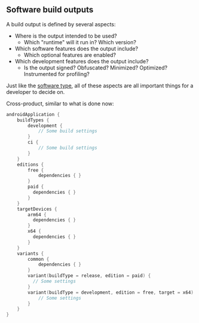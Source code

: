 ## Software build outputs

A build output is defined by several aspects:

- Where is the output intended to be used?
  - Which "runtime" will it run in? Which version?
- Which software features does the output include?
  - Which optional features are enabled?
- Which development features does the output include?
  - Is the output signed? Obfuscated? Minimized? Optimized? Instrumented for profiling?

Just like the [software type](declaring-software-type.md), all of these aspects are all important things for a developer to decide on.

Cross-product, similar to what is done now:

```kotlin
androidApplication {
    buildTypes {
        development {
            // Some build settings
        }
        ci {
            // Some build settings
        }
    }
    editions {
        free {
            dependencies { }
        }
        paid {
          dependencies { }
        }
    }
    targetDevices {
        arm64 {
          dependencies { }
        }
        x64 {
          dependencies { }
        }
    }
    variants {
        common { 
            dependencies { }
        }
        variant(buildType = release, edition = paid) {
          // Some settings
        }
        variant(buildType = development, edition = free, target = x64) {
            // Some settings
        }
    }
}


```